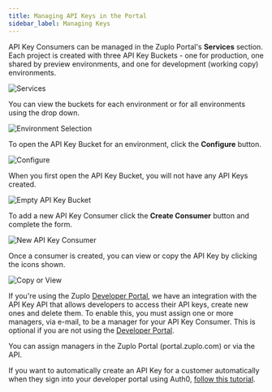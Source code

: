 ```yaml
---
title: Managing API Keys in the Portal
sidebar_label: Managing Keys
---
```


API Key Consumers can be managed in the Zuplo Portal's **Services** section.
Each project is created with three API Key Buckets - one for production, one
shared by preview environments, and one for development (working copy)
environments.

![Services](../../public/media/api-key-administration/image.png)

You can view the buckets for each environment or for all environments using the
drop down.

![Environment Selection](../../public/media/api-key-administration/image-1.png)

To open the API Key Bucket for an environment, click the **Configure** button.

![Configure](../../public/media/api-key-administration/image-2.png)

When you first open the API Key Bucket, you will not have any API Keys created.

![Empty API Key Bucket](../../public/media/api-key-administration/image-3.png)

To add a new API Key Consumer click the **Create Consumer** button and complete
the form.

![New API Key Consumer](../../public/media/api-key-administration/image-4.png)

Once a consumer is created, you can view or copy the API Key by clicking the
icons shown.

![Copy or View](../../public/media/api-key-administration/image-5.png)

If you're using the Zuplo [Developer Portal](./developer-portal.md), we have an
integration with the API Key API that allows developers to access their API
keys, create new ones and delete them. To enable this, you must assign one or
more managers, via e-mail, to be a manager for your API Key Consumer. This is
optional if you are not using the [Developer Portal](./developer-portal.md).

You can assign managers in the Zuplo Portal (portal.zuplo.com) or via the API.

If you want to automatically create an API Key for a customer automatically when
they sign into your developer portal using Auth0,
[follow this tutorial](./dev-portal-create-consumer-on-auth.md).
